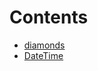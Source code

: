 

# Contents
- [diamonds](/contracts/utils/diamonds)
- [DateTime](DateTime.sol/library.DateTime.md)
